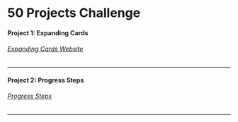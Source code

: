 # 50 Projects Challenge

#### Project 1: Expanding Cards
###### [Expanding Cards Website](https://expanding-cards-alpha.vercel.app/)

***

#### Project 2: Progress Steps
###### [Progress Steps](https://progress-steps-neon.vercel.app/)

***
